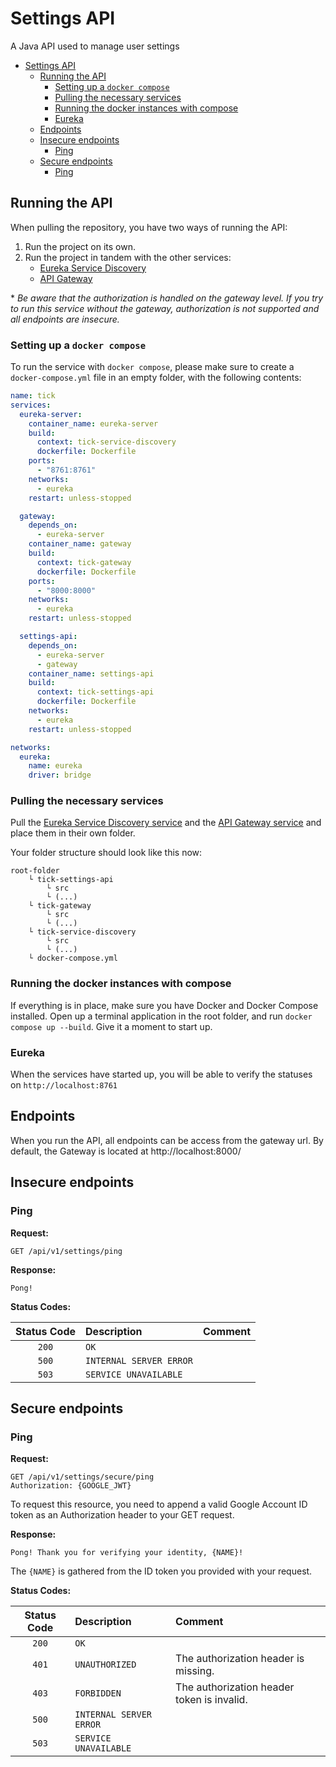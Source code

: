 # Settings API

A Java API used to manage user settings

- [Settings API](#settings-api)
  - [Running the API](#running-the-api)
    - [Setting up a `docker compose`](#setting-up-a-docker-compose)
    - [Pulling the necessary services](#pulling-the-necessary-services)
    - [Running the docker instances with compose](#running-the-docker-instances-with-compose)
    - [Eureka](#eureka)
  - [Endpoints](#endpoints)
  - [Insecure endpoints](#insecure-endpoints)
    - [Ping](#ping)
  - [Secure endpoints](#secure-endpoints)
    - [Ping](#ping-1)


## Running the API

When pulling the repository, you have two ways of running the API:

1. Run the project on its own.
2. Run the project in tandem with the other services:
     * [Eureka Service Discovery](https://github.com/tick-github/tick-service-discovery)
     * [API Gateway](https://github.com/tick-github/tick-gateway)

\* *Be aware that the authorization is handled on the gateway level. If you try to run this service without the gateway, authorization is not supported and all endpoints are insecure.*

### Setting up a `docker compose`

To run the service with `docker compose`, please make sure to create a `docker-compose.yml` file in an empty folder, with the following contents:

```yml
name: tick
services:
  eureka-server:
    container_name: eureka-server
    build:
      context: tick-service-discovery
      dockerfile: Dockerfile
    ports:
      - "8761:8761"
    networks:
      - eureka
    restart: unless-stopped

  gateway:
    depends_on:
      - eureka-server
    container_name: gateway
    build:
      context: tick-gateway
      dockerfile: Dockerfile
    ports:
      - "8000:8000"
    networks:
      - eureka
    restart: unless-stopped

  settings-api:
    depends_on:
      - eureka-server
      - gateway
    container_name: settings-api
    build:
      context: tick-settings-api
      dockerfile: Dockerfile
    networks:
      - eureka
    restart: unless-stopped

networks:
  eureka:
    name: eureka
    driver: bridge

```

### Pulling the necessary services

Pull the [Eureka Service Discovery service](https://github.com/tick-github/tick-service-discovery) and the [API Gateway service](https://github.com/tick-github/tick-gateway) and place them in their own folder.

Your folder structure should look like this now:

```
root-folder
    └ tick-settings-api
        └ src
        └ (...)
    └ tick-gateway
        └ src
        └ (...)
    └ tick-service-discovery
        └ src
        └ (...)
    └ docker-compose.yml
```

### Running the docker instances with compose

If everything is in place, make sure you have Docker and Docker Compose installed. Open up a terminal application in the root folder, and run `docker compose up --build`. Give it a moment to start up.

### Eureka

When the services have started up, you will be able to verify the statuses on `http://localhost:8761`

## Endpoints

When you run the API, all endpoints can be access from the gateway url. By default, the Gateway is located at http://localhost:8000/

## Insecure endpoints

### Ping

**Request:**

```http
GET /api/v1/settings/ping
```

**Response:**

```Pong!```

**Status Codes:**

| Status Code | Description             | Comment |
| :---------: | :---------------------- | :------ | 
| `200`       | `OK`                    |         |
| `500`       | `INTERNAL SERVER ERROR` |         |
| `503`       | `SERVICE UNAVAILABLE`   |         |

## Secure endpoints

### Ping

**Request:**

```http
GET /api/v1/settings/secure/ping
Authorization: {GOOGLE_JWT}
```

To request this resource, you need to append a valid Google Account ID token as an Authorization header to your GET request.

**Response:**

```Pong! Thank you for verifying your identity, {NAME}!```

The `{NAME}` is gathered from the ID token you provided with your request.

**Status Codes:**

| Status Code | Description             | Comment |
| :---------: | :---------------------- | :------ | 
| `200`       | `OK`                    |         |
| `401`       | `UNAUTHORIZED`          | The authorization header is missing. |
| `403`       | `FORBIDDEN`             | The authorization header token is invalid. |
| `500`       | `INTERNAL SERVER ERROR` |         |
| `503`       | `SERVICE UNAVAILABLE`   |         |